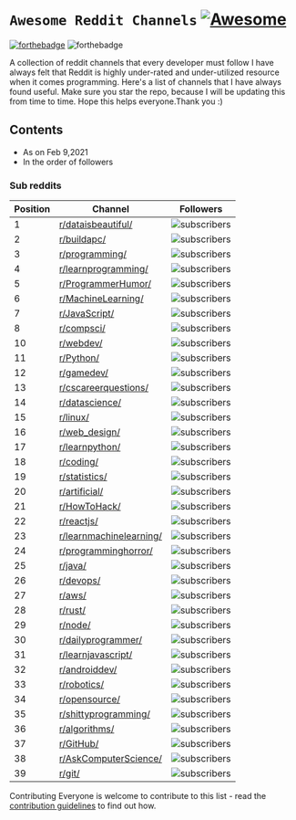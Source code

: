 # `Awesome Reddit Channels` [![Awesome](https://awesome.re/badge.svg)](https://awesome.re)

[![forthebadge](https://forthebadge.com/images/badges/contains-technical-debt.svg)](https://forthebadge.com) ![forthebadge](https://forthebadge.com/images/badges/built-with-love.svg)

A collection of reddit channels that every developer must follow
I have always felt that Reddit is highly under-rated and under-utilized resource when it comes programming.
Here's a list of channels that I have always found useful.
Make sure you star the repo, because I will be updating this from time to time.
Hope this helps everyone.Thank you :)

## Contents

- As on Feb 9,2021
- In the order of followers

### Sub reddits

| Position | Channel                                                                   | Followers                                                                               |
| -------- | ------------------------------------------------------------------------- | --------------------------------------------------------------------------------------- |
| 1        | [r/dataisbeautiful/](https://www.reddit.com/r/dataisbeautiful/)           | ![subscribers](https://flat.badgen.net/reddit/subscribers/r/dataisbeautiful?label)      |
| 2        | [r/buildapc/](https://www.reddit.com/r/buildapc/)                         | ![subscribers](https://flat.badgen.net/reddit/subscribers/r/buildapc?label)             |
| 3        | [r/programming/](https://www.reddit.com/r/programming/)                   | ![subscribers](https://flat.badgen.net/reddit/subscribers/r/programming?label)          |
| 4        | [r/learnprogramming/](https://www.reddit.com/r/learnprogramming/)         | ![subscribers](https://flat.badgen.net/reddit/subscribers/r/learnprogramming?label)     |
| 5        | [r/ProgrammerHumor/](https://www.reddit.com/r/ProgrammerHumor/)           | ![subscribers](https://flat.badgen.net/reddit/subscribers/r/ProgrammerHumor?label)      |
| 6        | [r/MachineLearning/](https://www.reddit.com/r/MachineLearning/)           | ![subscribers](https://flat.badgen.net/reddit/subscribers/r/MachineLearning?label)      |
| 7        | [r/JavaScript/](https://www.reddit.com/r/javascript/)                     | ![subscribers](https://flat.badgen.net/reddit/subscribers/r/JavaScript?label)           |
| 8        | [r/compsci/](https://www.reddit.com/r/compsci/)                           | ![subscribers](https://flat.badgen.net/reddit/subscribers/r/compsci?label)              |
| 10       | [r/webdev/](https://www.reddit.com/r/webdev/)                             | ![subscribers](https://flat.badgen.net/reddit/subscribers/r/webdev?label)               |
| 11       | [r/Python/](https://www.reddit.com/r/Python/)                             | ![subscribers](https://flat.badgen.net/reddit/subscribers/r/Python?label)               |
| 12       | [r/gamedev/](https://www.reddit.com/r/gamedev/)                           | ![subscribers](https://flat.badgen.net/reddit/subscribers/r/gamedev?label)              |
| 13       | [r/cscareerquestions/](https://www.reddit.com/r/cscareerquestions/)       | ![subscribers](https://flat.badgen.net/reddit/subscribers/r/cscareerquestions?label)    |
| 14       | [r/datascience/](https://www.reddit.com/r/datascience/)                   | ![subscribers](https://flat.badgen.net/reddit/subscribers/r/datascience?label)          |
| 15       | [r/linux/](https://www.reddit.com/r/linux/)                               | ![subscribers](https://flat.badgen.net/reddit/subscribers/r/linux?label)                |
| 16       | [r/web_design/](https://www.reddit.com/r/web_design/)                     | ![subscribers](https://flat.badgen.net/reddit/subscribers/r/web_design?label)           |
| 17       | [r/learnpython/](https://www.reddit.com/r/learnpython/)                   | ![subscribers](https://flat.badgen.net/reddit/subscribers/r/learnpython?label)          |
| 18       | [r/coding/](https://www.reddit.com/r/coding/)                             | ![subscribers](https://flat.badgen.net/reddit/subscribers/r/coding?label)               |
| 19       | [r/statistics/](https://www.reddit.com/r/statistics/)                     | ![subscribers](https://flat.badgen.net/reddit/subscribers/r/statistics?label)           |
| 20       | [r/artificial/](https://www.reddit.com/r/artificial/)                     | ![subscribers](https://flat.badgen.net/reddit/subscribers/r/artificial?label)           |
| 21       | [r/HowToHack/](https://www.reddit.com/r/HowToHack/)                       | ![subscribers](https://flat.badgen.net/reddit/subscribers/r/HowToHack?label)            |
| 22       | [r/reactjs/](https://www.reddit.com/r/reactjs/)                           | ![subscribers](https://flat.badgen.net/reddit/subscribers/r/reactjs?label)              |
| 23       | [r/learnmachinelearning/](https://www.reddit.com/r/learnmachinelearning/) | ![subscribers](https://flat.badgen.net/reddit/subscribers/r/learnmachinelearning?label) |
| 24       | [r/programminghorror/](https://www.reddit.com/r/programminghorror/)       | ![subscribers](https://flat.badgen.net/reddit/subscribers/r/programminghorror?label)    |
| 25       | [r/java/](https://www.reddit.com/r/java/)                                 | ![subscribers](https://flat.badgen.net/reddit/subscribers/r/java?label)                 |
| 26       | [r/devops/](https://www.reddit.com/r/devops/)                             | ![subscribers](https://flat.badgen.net/reddit/subscribers/r/devops?label)               |
| 27       | [r/aws/](https://www.reddit.com/r/aws/)                                   | ![subscribers](https://flat.badgen.net/reddit/subscribers/r/aws?label)                  |
| 28       | [r/rust/](https://www.reddit.com/r/rust/)                                 | ![subscribers](https://flat.badgen.net/reddit/subscribers/r/rust?label)                 |
| 29       | [r/node/](https://www.reddit.com/r/node/)                                 | ![subscribers](https://flat.badgen.net/reddit/subscribers/r/node?label)                 |
| 30       | [r/dailyprogrammer/](https://www.reddit.com/r/dailyprogrammer/)           | ![subscribers](https://flat.badgen.net/reddit/subscribers/r/dailyprogrammer?label)      |
| 31       | [r/learnjavascript/](https://www.reddit.com/r/learnjavascript/)           | ![subscribers](https://flat.badgen.net/reddit/subscribers/r/learnjavascript?label)      |
| 32       | [r/androiddev/](https://www.reddit.com/r/androiddev/)                     | ![subscribers](https://flat.badgen.net/reddit/subscribers/r/androiddev?label)           |
| 33       | [r/robotics/](https://www.reddit.com/r/robotics/)                         | ![subscribers](https://flat.badgen.net/reddit/subscribers/r/robotics?label)             |
| 34       | [r/opensource/](https://www.reddit.com/r/opensource/)                     | ![subscribers](https://flat.badgen.net/reddit/subscribers/r/opensource?label)           |
| 35       | [r/shittyprogramming/](https://www.reddit.com/r/shittyprogramming/)       | ![subscribers](https://flat.badgen.net/reddit/subscribers/r/shittyprogramming?label)    |
| 36       | [r/algorithms/](https://www.reddit.com/r/algorithms/)                     | ![subscribers](https://flat.badgen.net/reddit/subscribers/r/algorithms?label)           |
| 37       | [r/GitHub/](https://www.reddit.com/r/github/)                             | ![subscribers](https://flat.badgen.net/reddit/subscribers/r/GitHub?label)               |
| 38       | [r/AskComputerScience/](https://www.reddit.com/r/AskComputerScience/)     | ![subscribers](https://flat.badgen.net/reddit/subscribers/r/AskComputerScience?label)   |
| 39       | [r/git/](https://www.reddit.com/r/git/)                                   | ![subscribers](https://flat.badgen.net/reddit/subscribers/r/git?label)                  |

Contributing
Everyone is welcome to contribute to this list - read the [contribution guidelines](Contributing.md) to find out how.
